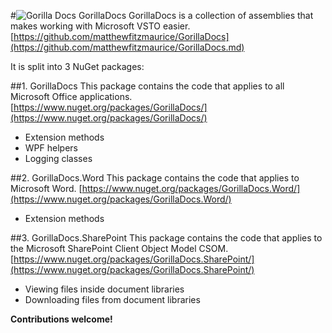 #![Gorilla Docs](https://raw.githubusercontent.com/matthewfitzmaurice/GorillaDocs/master/GorillaDocs/Resources/GorillaDocs_sml.png) GorillaDocs
GorillaDocs is a collection of assemblies that makes working with Microsoft VSTO easier.
[https://github.com/matthewfitzmaurice/GorillaDocs](https://github.com/matthewfitzmaurice/GorillaDocs.md)

It is split into 3 NuGet packages:

##1. GorillaDocs 
This package contains the code that applies to all Microsoft Office applications. [https://www.nuget.org/packages/GorillaDocs/](https://www.nuget.org/packages/GorillaDocs/)

- Extension methods
- WPF helpers
- Logging classes

##2. GorillaDocs.Word
This package contains the code that applies to Microsoft Word. [https://www.nuget.org/packages/GorillaDocs.Word/](https://www.nuget.org/packages/GorillaDocs.Word/)

- Extension methods

##3. GorillaDocs.SharePoint
This package contains the code that applies to the Microsoft SharePoint Client Object Model CSOM. [https://www.nuget.org/packages/GorillaDocs.SharePoint/](https://www.nuget.org/packages/GorillaDocs.SharePoint/)

- Viewing files inside document libraries
- Downloading files from document libraries

**Contributions welcome!**